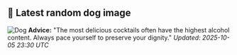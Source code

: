 ## 🐶 Latest random dog image
![Dog](https://images.dog.ceo/breeds/spaniel-japanese/n02085782_3400.jpg)
**Advice:** "The most delicious cocktails often have the highest alcohol content. Always pace yourself to preserve your dignity."
*Updated: 2025-10-05 23:30 UTC*
